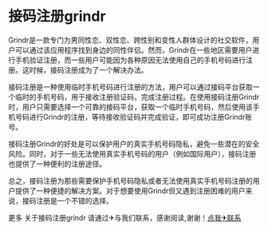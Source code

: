 # 接码注册grindr

Grindr是一款专门为男同性恋、双性恋、跨性别和变性人群体设计的社交软件，用户可以通过该应用程序找到身边的同性伴侣。然而，Grindr在一些地区需要用户进行手机验证注册，而一些用户可能因为各种原因无法使用自己的手机号码进行注册。这时候，接码注册成为了一个解决办法。

接码注册是一种使用临时手机号码进行注册的方法，用户可以通过接码平台获取一个临时的手机号码，用于接收注册验证码，完成注册过程。在使用接码注册Grindr时，用户只需要选择一个可靠的接码平台，获取一个临时手机号码，然后使用该手机号码进行Grindr的注册，等待接收验证码并完成验证，即可成功注册Grindr账号。

接码注册Grindr的好处是可以保护用户的真实手机号码隐私，避免一些潜在的安全风险。同时，对于一些无法使用真实手机号码的用户（例如国际用户），接码注册也提供了一种便利的注册途径。

总之，接码注册为那些需要保护手机号码隐私或者无法使用真实手机号码注册的用户提供了一种便捷的解决方案。对于想要使用Grindr但又遇到注册困难的用户来说，接码注册是一个不错的选择。

更多 关于接码注册grindr 请通过✈与我们联系，感谢阅读,谢谢！[点我✈联系](https://ss.k02.cc)